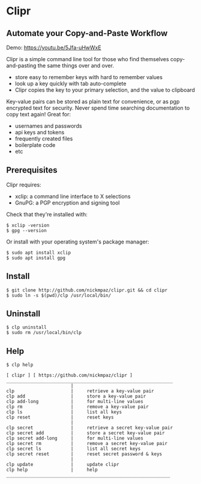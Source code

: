 # Clipr

## Automate your Copy-and-Paste Workflow

Demo: https://youtu.be/5Jfa-uHwWxE

Clipr is a simple command line tool for those who find themselves 
copy-and-pasting the same things over and over.
- store easy to remember keys with hard to remember values
- look up a key quickly with tab auto-complete
- Clipr copies the key to your primary selection, and the value to clipboard

Key-value pairs can be stored as plain text for convenience, or as pgp encrypted 
text for security. Never spend time searching documentation to copy text again! 
Great for:
- usernames and passwords
- api keys and tokens
- frequently created files
- boilerplate code
- etc

## Prerequisites

Clipr requires:
- xclip: a command line interface to X selections
- GnuPG: a PGP encryption and signing tool

Check that they're installed with:
    
    $ xclip -version
    $ gpg --version

Or install with your operating system's package manager:

    $ sudo apt install xclip
    $ sudo apt install gpg

## Install

    $ git clone http://github.com/nickmpaz/clipr.git && cd clipr
    $ sudo ln -s $(pwd)/clp /usr/local/bin/

## Uninstall 

    $ clp uninstall
    $ sudo rm /usr/local/bin/clp
    

## Help

    $ clp help
    
    [ clipr ] [ https://github.com/nickmpaz/clipr ]
    ______________________________________________________________
                            |
    clp                     |     retrieve a key-value pair
    clp add                 |     store a key-value pair
    clp add-long            |     for multi-line values
    clp rm                  |     remove a key-value pair
    clp ls                  |     list all keys
    clp reset               |     reset keys
                            |
    clp secret              |     retrieve a secret key-value pair
    clp secret add          |     store a secret key-value pair
    clp secret add-long     |     for multi-line values
    clp secret rm           |     remove a secret key-value pair
    clp secret ls           |     list all secret keys
    clp secret reset        |     reset secret password & keys
                            |
    clp update              |     update clipr
    clp help                |     help 
    _____________________________________________________________


